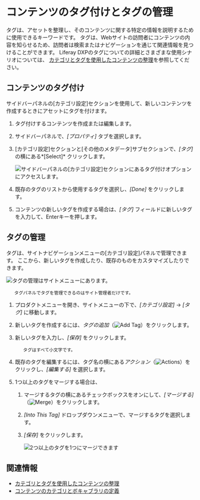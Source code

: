 # コンテンツのタグ付けとタグの管理

タグは、アセットを整理し、そのコンテンツに関する特定の情報を説明するために使用できるキーワードです。 タグは、Webサイトの訪問者にコンテンツの内容を知らせるため、訪問者は検索またはナビゲーションを通じて関連情報を見つけることができます。 Liferay DXPのタグについての詳細とさまざまな使用シナリオについては、 [カテゴリとタグを使用したコンテンツの整理](./organizing-content-with-categories-and-tags.md)を参照してください。

## コンテンツのタグ付け

サイドバーパネルの[カテゴリ設定]セクションを使用して、新しいコンテンツを作成するときにアセットにタグを付けます。

1.  タグ付けするコンテンツを作成または編集します。

2.  サイドバーパネルで、*[プロパティ]* タブを選択します。

3.  [カテゴリ設定]セクションと[その他のメタデータ]サブセクションで、*[タグ]* の横にある*[Select]* クリックします。

    ![サイドバーパネルの[カテゴリ設定]セクションにあるタグ付けオプションにアクセスします。](./tagging-content-and-managing-tags/images/02.png)

4.  既存のタグのリストから使用するタグを選択し、*[Done]* をクリックします。

5.  コンテンツの新しいタグを作成する場合は、*[タグ]* フィールドに新しいタグを入力して、Enterキーを押します。

## タグの管理

タグは、サイトナビゲーションメニューの[カテゴリ設定]パネルで管理できます。 ここから、新しいタグを作成したり、既存のものをカスタマイズしたりできます。

![タグの管理はサイトメニューにあります。](./tagging-content-and-managing-tags/images/03.png)

``` note::
   タグパネルでタグを管理できるのはサイト管理者だけです。
```

1.  プロダクトメニューを開き、サイトメニューの下で、*[カテゴリ設定]* → *[タグ]* に移動します。

2.  新しいタグを作成するには、*タグの追加*（![Add Tag](./../../images/icon-add.png)）をクリックします。

3.  新しいタグを入力し、*[保存]* をクリックします。

    ``` note::
       タグはすべて小文字です。
    ```

4.  既存のタグを編集するには、タグ名の横にある*アクション*（![Actions](./../../images/icon-actions.png)）をクリックし、*[編集する]* を選択します。

5.  1つ以上のタグをマージする場合は、

    1.  マージするタグの横にあるチェックボックスをオンにして、*[マージする]*（![Merge](../../images/icon-merge.png)）をクリックします。

    2.  *[Into This Tag]* ドロップダウンメニューで、マージするタグを選択します。

    3.  *[保存]* をクリックします。

        ![2つ以上のタグを1つにマージできます](./tagging-content-and-managing-tags/images/01.png)

## 関連情報

  - [カテゴリとタグを使用したコンテンツの整理](./organizing-content-with-categories-and-tags.md)
  - [コンテンツのカテゴリとボキャブラリの定義](./defining-categories-and-vocabularies-for-content.md)
